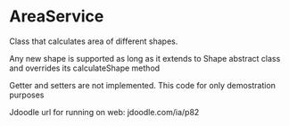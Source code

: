 # AreaService
Class that calculates area of different shapes. 

Any new shape is supported as long as it extends to Shape abstract class and overrides its calculateShape method

Getter and setters are not implemented. This code for only demostration purposes

Jdoodle url for running on web: jdoodle.com/ia/p82
